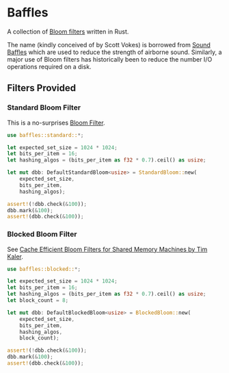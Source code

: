 # Baffles

A collection of [Bloom
filters](https://en.wikipedia.org/wiki/Bloom_filter) written in Rust.

The name (kindly conceived of by Scott Vokes) is borrowed from [Sound
Baffles](https://en.wikipedia.org/wiki/Sound_baffle) which are used to
reduce the strength of airborne sound. Similarly, a major use of Bloom
filters has historically been to reduce the number I/O operations
required on a disk.

## Filters Provided

### Standard Bloom Filter

This is a no-surprises [Bloom
Filter](https://en.wikipedia.org/wiki/Bloom_filter).

```rust
use baffles::standard::*;

let expected_set_size = 1024 * 1024;
let bits_per_item = 16;
let hashing_algos = (bits_per_item as f32 * 0.7).ceil() as usize;

let mut dbb: DefaultStandardBloom<usize> = StandardBloom::new(
    expected_set_size,
    bits_per_item,
    hashing_algos);

assert!(!dbb.check(&100));
dbb.mark(&100);
assert!(dbb.check(&100));
```

### Blocked Bloom Filter

See [Cache Efficient Bloom Filters for Shared Memory Machines by Tim
Kaler](http://tfk.mit.edu/pdf/bloom.pdf).

```rust
use baffles::blocked::*;

let expected_set_size = 1024 * 1024;
let bits_per_item = 16;
let hashing_algos = (bits_per_item as f32 * 0.7).ceil() as usize;
let block_count = 8;

let mut dbb: DefaultBlockedBloom<usize> = BlockedBloom::new(
    expected_set_size,
    bits_per_item,
    hashing_algos,
    block_count);

assert!(!dbb.check(&100));
dbb.mark(&100);
assert!(dbb.check(&100));
```
